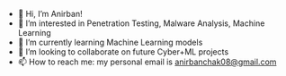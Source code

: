 - 👋 Hi, I’m Anirban!
- 👀 I’m interested in Penetration Testing, Malware Analysis, Machine Learning
- 🌱 I’m currently learning Machine Learning models
- 💞️ I’m looking to collaborate on future Cyber+ML projects
- 📫 How to reach me: my personal email is anirbanchak08@gmail.com

<!---
sakai026/sakai026 is a ✨ special ✨ repository because its `README.md` (this file) appears on your GitHub profile.
You can click the Preview link to take a look at your changes.
--->
